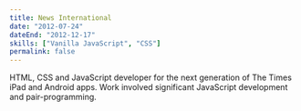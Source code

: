 ```yaml
---
title: News International
date: "2012-07-24"
dateEnd: "2012-12-17"
skills: ["Vanilla JavaScript", "CSS"]
permalink: false
---
```


HTML, CSS and JavaScript developer for the next generation of The Times iPad and Android apps. Work involved significant JavaScript development and pair-programming.
